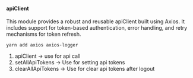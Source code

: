 #### apiClient
This module provides a robust and reusable apiClient built using Axios. It includes support for token-based authentication, error handling, and retry mechanisms for token refresh.

`yarn add axios axios-logger`

1. apiClient -> use for api call
2. setAllApiTokens -> Use for setting api tokens
2. clearAllApiTokens -> Use for clear api tokens after logout

